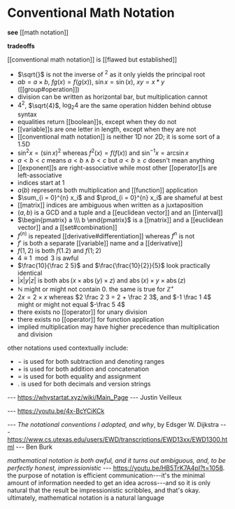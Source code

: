 # Conventional Math Notation

**see** [[math notation]]

**tradeoffs**

[[conventional math notation]] is [[flawed but established]]

- $\sqrt{}$ is not the inverse of $^2$ as it only yields the principal root
- $ab = a \times b$, $fg(x) = f(g(x))$, $\sin x = \sin(x)$, $xy = x * y$ ([[group#operation]])
- division can be written as horizontal bar, but multiplication cannot
- $4^2$, $\sqrt{4}$, $\log_2 4$ are the same operation hidden behind obtuse syntax
- equalities return [[boolean]]s, except when they do not
- [[variable]]s are one letter in length, except when they are not
- [[conventional math notation]] is neither 1D nor 2D; it is some sort of a 1.5D
- $\sin^2 x = (\sin x)^2$ whereas $f^2(x) = f(f(x))$ and $\sin^{-1} x = \arcsin x$
- $a < b < c$ means $a < b \land b < c$ but $a < b \ge c$ doesn't mean anything
- [[exponent]]s are right-associative while most other [[operator]]s are left-associative
- indices start at $1$
- $a(b)$ represents both multiplication and [[function]] application
- $\sum_{i = 0}^{n} x_i$ and $\prod_{i = 0}^{n} x_i$ are shameful at best
- [[matrix]] indices are ambiguous when written as a juxtaposition
- $(a, b)$ is a GCD and a tuple and a [[euclidean vector]] and an [[interval]]
- $\begin{pmatrix} a \\\ b \end{pmatrix}$ is a [[matrix]] and a [[euclidean vector]] and a [[set#combination]]
- $f^{(n)}$ is repeated [[derivative#differentiation]] whereas $f^{n}$ is not
- $f'$ is both a separate [[variable]] name and a [[derivative]]
- $f(1, 2)$ is both $f(1.2)$ and $f(1; 2)$
- $4 \equiv 1 \mod 3$ is awful
- $\frac{10}{\frac 2 5}$ and $\frac{\frac{10}{2}}{5}$ look practically identical
- $|x|y|z|$ is both $\operatorname{abs}(x \times \operatorname{abs}(y) \times z)$ and $\operatorname{abs}(x) \times y \times \operatorname{abs}(z)$
- $\mathbb N$ might or might not contain $0$. the same is true for $\mathbb Z^+$
- $2x = 2 \times x$ whereas $2 \frac 2 3 = 2 + \frac 2 3$, and $-1 \frac 1 4$ might or might not equal $-\frac 5 4$
- there exists no [[operator]] for unary division
- there exists no [[operator]] for function application
- implied multiplication may have higher precedence than multiplication and division

other notations used contextually include:

- $-$ is used for both subtraction and denoting ranges
- $+$ is used for both addition and concatenation
- $=$ is used for both equality and assignment
- $.$ is used for both decimals and version strings

--- <https://whystartat.xyz/wiki/Main_Page> --- Justin Veilleux

--- <https://youtu.be/4x-BcYCiKCk>

--- _The notational conventions I adopted, and why_, by Edsger W. Dijkstra --- <https://www.cs.utexas.edu/users/EWD/transcriptions/EWD13xx/EWD1300.html> --- Ben Burk

_mathematical notation is both awful, and it turns out ambiguous, and, to be perfectly honest, impressionistic_ --- <https://youtu.be/HB5TrK7A4pI?t=1058>. the purpose of notation is efficient communication---it's the minimal amount of information needed to get an idea across---and so it is only natural that the result be impressionistic scribbles, and that's okay. ultimately, mathematical notation is a natural language
